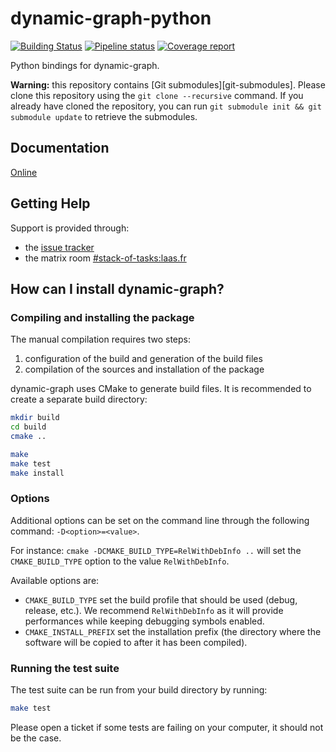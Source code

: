 # dynamic-graph-python

[![Building Status](https://travis-ci.org/stack-of-tasks/dynamic-graph-python.svg?branch=master)](https://travis-ci.org/stack-of-tasks/dynamic-graph-python)
[![Pipeline status](https://gitlab.laas.fr/stack-of-tasks/dynamic-graph-python/badges/master/pipeline.svg)](https://gitlab.laas.fr/stack-of-tasks/dynamic-graph-python/commits/master)
[![Coverage report](https://gitlab.laas.fr/stack-of-tasks/dynamic-graph-python/badges/master/coverage.svg?job=doc-coverage)](http://projects.laas.fr/stack-of-tasks/doc/stack-of-tasks/dynamic-graph-python/master/coverage/)

Python bindings for dynamic-graph.


**Warning:** this repository contains [Git
submodules][git-submodules]. Please clone this repository using the
`git clone --recursive` command. If you already have cloned the
repository, you can run `git submodule init && git submodule update`
to retrieve the submodules.

## Documentation

[Online](https://gepettoweb.laas.fr/doc/stack-of-tasks/dynamic-graph-python/master/doxygen-html/)


## Getting Help

Support is provided through:
 * the [issue tracker](https://github.com/stack-of-tasks/dynamic-graph-python/issues)
 * the matrix room [#stack-of-tasks:laas.fr](https://matrix.to/#/#stack-of-tasks:laas.fr)


## How can I install dynamic-graph?

### Compiling and installing the package

The manual compilation requires two steps:

 1. configuration of the build and generation of the build files
 2. compilation of the sources and installation of the package

dynamic-graph uses CMake to generate build files. It is
recommended to create a separate build directory:

```sh
mkdir build
cd build
cmake ..
```

```sh
make
make test
make install
```

### Options

Additional options can be set on the command line through the
following command: `-D<option>=<value>`.

For instance: `cmake -DCMAKE_BUILD_TYPE=RelWithDebInfo ..` will set
the `CMAKE_BUILD_TYPE` option to the value `RelWithDebInfo`.


Available options are:

- `CMAKE_BUILD_TYPE` set the build profile that should be used (debug,
  release, etc.). We recommend `RelWithDebInfo` as it will provide
  performances while keeping debugging symbols enabled.
- `CMAKE_INSTALL_PREFIX` set the installation prefix (the directory
  where the software will be copied to after it has been compiled).


### Running the test suite

The test suite can be run from your build directory by running:

```sh
make test
```

Please open a ticket if some tests are failing on your computer, it
should not be the case.

